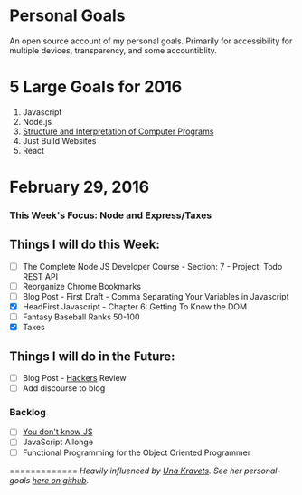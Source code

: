 # Personal Goals

An open source account of my personal goals. Primarily for accessibility for multiple devices, transparency, and some accountiblity.

# 5 Large Goals for 2016

1. Javascript
2. Node.js
3. [Structure and Interpretation of Computer Programs](https://mitpress.mit.edu/sicp/)
4. Just Build Websites
5. React

# February 29, 2016 

### This Week's Focus: Node and Express/Taxes


## Things I will do this Week:

- [ ] The Complete Node JS Developer Course - Section: 7 - Project: Todo REST API
- [ ] Reorganize Chrome Bookmarks
- [ ] Blog Post - First Draft - Comma Separating Your Variables in Javascript
- [x] HeadFirst Javascript - Chapter 6: Getting To Know the DOM
- [ ] Fantasy Baseball Ranks 50-100
- [x] Taxes

## Things I will do in the Future: 

- [ ] Blog Post -
[Hackers](http://www.amazon.com/Hackers-Computer-Revolution-Anniversary-Edition/dp/1449388396) Review
- [ ] Add discourse to blog

### Backlog

- [ ] [You don't know JS](https://github.com/getify/You-Dont-Know-JS)
- [ ] JavaScript Allonge 
- [ ] Functional Programming for the Object Oriented Programmer

=============
*Heavily influenced by [Una Kravets](http://unakravets.com/). See her personal-goals [here on github](https://github.com/una/personal-goals).*
